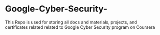 # Google-Cyber-Security-
This Repo is used for storing all docs and materials, projects, and certificates related related to Google Cyber Security program on Coursera 
